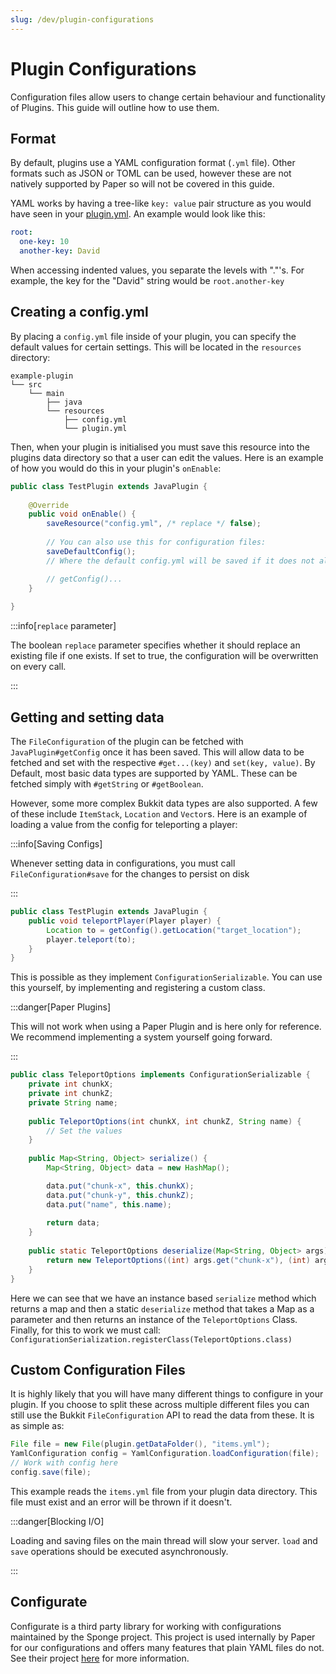 ```yaml
---
slug: /dev/plugin-configurations
---
```


# Plugin Configurations

Configuration files allow users to change certain behaviour and functionality of Plugins. This guide will outline how to use them.

## Format

By default, plugins use a YAML configuration format (`.yml` file). Other formats such as JSON or TOML can be used, however these are not natively supported by Paper so will not be covered in this guide.

YAML works by having a tree-like `key: value` pair structure as you would have seen in your [plugin.yml](../getting-started/plugin-yml.md). An example would look like this:

```yaml
root:
  one-key: 10
  another-key: David
```

When accessing indented values, you separate the levels with "."'s. For example, the key for the "David" string would be `root.another-key`

## Creating a config.yml

By placing a `config.yml` file inside of your plugin, you can specify the default values for certain settings. This will be located in the `resources` directory:
```
example-plugin
└── src
    └── main
        ├── java
        └── resources
            ├── config.yml
            └── plugin.yml
```

Then, when your plugin is initialised you must save this resource into the plugins data directory so that a user can edit the values. 
Here is an example of how you would do this in your plugin's `onEnable`:

```java
public class TestPlugin extends JavaPlugin {
    
    @Override
    public void onEnable() {
        saveResource("config.yml", /* replace */ false);
        
        // You can also use this for configuration files:
        saveDefaultConfig();
        // Where the default config.yml will be saved if it does not already exist

        // getConfig()...
    }
    
}
```

:::info[`replace` parameter]

The boolean `replace` parameter specifies whether it should replace an existing file if one exists. 
If set to true, the configuration will be overwritten on every call.

:::

## Getting and setting data

The `FileConfiguration` of the plugin can be fetched with `JavaPlugin#getConfig` once it has been saved. This will allow
data to be fetched and set with the respective `#get...(key)` and `set(key, value)`. By Default, most basic data types are supported
by YAML. These can be fetched simply with `#getString` or `#getBoolean`. 

However, some more complex Bukkit data types are also supported. A few of these include `ItemStack`, `Location` and `Vector`s. 
Here is an example of loading a value from the config for teleporting a player:

:::info[Saving Configs]

Whenever setting data in configurations, you must call `FileConfiguration#save` for the changes to persist on disk

:::

```java
public class TestPlugin extends JavaPlugin {
    public void teleportPlayer(Player player) {
        Location to = getConfig().getLocation("target_location");
        player.teleport(to);
    }
}
```

This is possible as they implement `ConfigurationSerializable`. You can use this yourself, by implementing and registering a custom class.

:::danger[Paper Plugins]

This will not work when using a Paper Plugin and is here only for reference. We recommend implementing a system yourself going forward.

:::

```java
public class TeleportOptions implements ConfigurationSerializable {
    private int chunkX;
    private int chunkZ;
    private String name;
    
    public TeleportOptions(int chunkX, int chunkZ, String name) {
        // Set the values
    }
    
    public Map<String, Object> serialize() {
        Map<String, Object> data = new HashMap();

        data.put("chunk-x", this.chunkX);
        data.put("chunk-y", this.chunkZ);
        data.put("name", this.name);
        
        return data;
    }
    
    public static TeleportOptions deserialize(Map<String, Object> args) {
        return new TeleportOptions((int) args.get("chunk-x"), (int) args.get("chunk-x"), (String) args.get("name"));
    }
}
```

Here we can see that we have an instance based `serialize` method which returns a map and then a static `deserialize` 
method that takes a Map as a parameter and then returns an instance of the `TeleportOptions` Class. Finally, for this to work we must call:
`ConfigurationSerialization.registerClass(TeleportOptions.class)`

## Custom Configuration Files

It is highly likely that you will have many different things to configure in your plugin. If you choose to split these across multiple different files you can
still use the Bukkit `FileConfiguration` API to read the data from these. It is as simple as:

```java
File file = new File(plugin.getDataFolder(), "items.yml");
YamlConfiguration config = YamlConfiguration.loadConfiguration(file);
// Work with config here
config.save(file);
```

This example reads the `items.yml` file from your plugin data directory. This file must exist and an error will be thrown if it doesn't.

:::danger[Blocking I/O]

Loading and saving files on the main thread will slow your server. `load` and `save` operations should be executed asynchronously.

::: 

## Configurate

Configurate is a third party library for working with configurations maintained by the Sponge project. This project is used internally by Paper
for our configurations and offers many features that plain YAML files do not. See their project [here](https://github.com/SpongePowered/Configurate) for more information.

